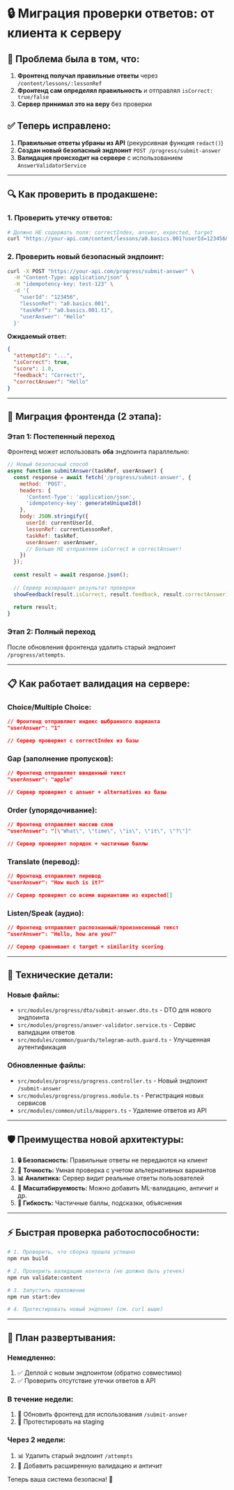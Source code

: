 # 🔒 Миграция проверки ответов: от клиента к серверу

## 🚨 **Проблема была в том, что:**

1. **Фронтенд получал правильные ответы** через `/content/lessons/:lessonRef`
2. **Фронтенд сам определял правильность** и отправлял `isCorrect: true/false`
3. **Сервер принимал это на веру** без проверки

## ✅ **Теперь исправлено:**

1. **Правильные ответы убраны из API** (рекурсивная функция `redact()`)
2. **Создан новый безопасный эндпоинт** `POST /progress/submit-answer`
3. **Валидация происходит на сервере** с использованием `AnswerValidatorService`

---

## 🔍 **Как проверить в продакшене:**

### 1. Проверить утечку ответов:
```bash
# Должно НЕ содержать поля: correctIndex, answer, expected, target
curl "https://your-api.com/content/lessons/a0.basics.001?userId=123456&lang=ru"
```

### 2. Проверить новый безопасный эндпоинт:
```bash
curl -X POST "https://your-api.com/progress/submit-answer" \
  -H "Content-Type: application/json" \
  -H "idempotency-key: test-123" \
  -d '{
    "userId": "123456",
    "lessonRef": "a0.basics.001",
    "taskRef": "a0.basics.001.t1",
    "userAnswer": "Hello"
  }'
```

**Ожидаемый ответ:**
```json
{
  "attemptId": "...",
  "isCorrect": true,
  "score": 1.0,
  "feedback": "Correct!",
  "correctAnswer": "Hello"
}
```

---

## 🔄 **Миграция фронтенда (2 этапа):**

### **Этап 1: Постепенный переход**

Фронтенд может использовать **оба** эндпоинта параллельно:

```javascript
// Новый безопасный способ
async function submitAnswer(taskRef, userAnswer) {
  const response = await fetch('/progress/submit-answer', {
    method: 'POST',
    headers: {
      'Content-Type': 'application/json',
      'idempotency-key': generateUniqueId()
    },
    body: JSON.stringify({
      userId: currentUserId,
      lessonRef: currentLessonRef,
      taskRef: taskRef,
      userAnswer: userAnswer,
      // Больше НЕ отправляем isCorrect и correctAnswer!
    })
  });
  
  const result = await response.json();
  
  // Сервер возвращает результат проверки
  showFeedback(result.isCorrect, result.feedback, result.correctAnswer);
  
  return result;
}
```

### **Этап 2: Полный переход**

После обновления фронтенда удалить старый эндпоинт `/progress/attempts`.

---

## 📋 **Как работает валидация на сервере:**

### **Choice/Multiple Choice:**
```json
// Фронтенд отправляет индекс выбранного варианта
"userAnswer": "1"

// Сервер проверяет с correctIndex из базы
```

### **Gap (заполнение пропусков):**
```json
// Фронтенд отправляет введенный текст
"userAnswer": "apple"

// Сервер проверяет с answer + alternatives из базы
```

### **Order (упорядочивание):**
```json
// Фронтенд отправляет массив слов
"userAnswer": "[\"What\", \"time\", \"is\", \"it\", \"?\"]"

// Сервер проверяет порядок + частичные баллы
```

### **Translate (перевод):**
```json
// Фронтенд отправляет перевод
"userAnswer": "How much is it?"

// Сервер проверяет со всеми вариантами из expected[]
```

### **Listen/Speak (аудио):**
```json
// Фронтенд отправляет распознанный/произнесенный текст
"userAnswer": "Hello, how are you?"

// Сервер сравнивает с target + similarity scoring
```

---

## 🔧 **Технические детали:**

### **Новые файлы:**
- `src/modules/progress/dto/submit-answer.dto.ts` - DTO для нового эндпоинта
- `src/modules/progress/answer-validator.service.ts` - Сервис валидации ответов
- `src/modules/common/guards/telegram-auth.guard.ts` - Улучшенная аутентификация

### **Обновленные файлы:**
- `src/modules/progress/progress.controller.ts` - Новый эндпоинт `/submit-answer`
- `src/modules/progress/progress.module.ts` - Регистрация новых сервисов
- `src/modules/common/utils/mappers.ts` - Удаление ответов из API

---

## 🛡️ **Преимущества новой архитектуры:**

1. **🔒 Безопасность:** Правильные ответы не передаются на клиент
2. **🎯 Точность:** Умная проверка с учетом альтернативных вариантов
3. **📊 Аналитика:** Сервер видит реальные ответы пользователей
4. **🚀 Масштабируемость:** Можно добавить ML-валидацию, античит и др.
5. **🔧 Гибкость:** Частичные баллы, подсказки, объяснения

---

## ⚡ **Быстрая проверка работоспособности:**

```bash
# 1. Проверить, что сборка прошла успешно
npm run build

# 2. Проверить валидацию контента (не должно быть утечек)
npm run validate:content

# 3. Запустить приложение
npm run start:dev

# 4. Протестировать новый эндпоинт (см. curl выше)
```

---

## 🔄 **План развертывания:**

### **Немедленно:**
1. ✅ Деплой с новым эндпоинтом (обратно совместимо)
2. ✅ Проверить отсутствие утечки ответов в API

### **В течение недели:**
1. 🔄 Обновить фронтенд для использования `/submit-answer`
2. 🔄 Протестировать на staging

### **Через 2 недели:**
1. 📊 Удалить старый эндпоинт `/attempts`
2. 🎯 Добавить расширенную валидацию и античит

Теперь ваша система безопасна! 🚀
